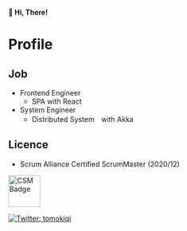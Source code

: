 **👋 Hi, There!**

# Profile

## Job

- Frontend Engineer
  - SPA with React
- System Engineer
  - Distributed System　with Akka

## Licence

- Scrum Alliance Certified ScrumMaster (2020/12)

<img alt="CSM Badge" src="https://certification.scrumalliance.org/assets/seal-csm-251122a888888f9f9239cae03a1d4a4e2e768461d398b8fe0282e7d8ed7d9631.png" height="64px" />

<p>
  <a href="https://twitter.com/tomokiqi" target="_blank">
    <img alt="Twitter: tomokiqi" src="https://img.shields.io/twitter/follow/tomokiqi.svg?style=social" />
  </a>
</p>
